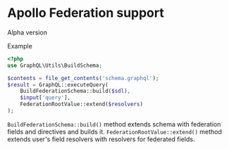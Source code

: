 # Apollo Federation support

Alpha version

Example

```php
<?php
use GraphQL\Utils\BuildSchema;

$contents = file_get_contents('schema.graphql');
$result = GraphQL::executeQuery(
    BuildFederationSchema::build($sdl),
    $input['query'],
    FederationRootValue::extend($resolvers)
);
```

`BuildFederationSchema::build()` method extends schema with federation fields and directives and builds it.
`FederationRootValue::extend()` method extends user's field resolvers with resolvers for federated fields.